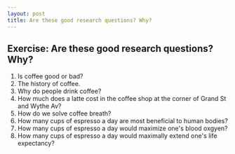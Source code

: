 ```yaml
---
layout: post
title: Are these good research questions? Why?
---
```


## Exercise: Are these good research questions? Why?
1. Is coffee good or bad?
2. The history of coffee.
3. Why do people drink coffee?
4. How much does a latte cost in the coffee shop at the corner of Grand St and Wythe Av?
5. How do we solve coffee breath?
6. How many cups of espresso a day are most beneficial to human bodies?
7. How many cups of espresso a day would maximize one's blood oxgyen?
8. How many cups of espresso a day would maximally extend one's life expectancy?
